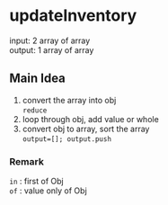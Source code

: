 # updateInventory

input: 2 array of array\
output: 1 array of array

## Main Idea

1. convert the array into obj\
   `reduce`
2. loop through obj, add value or whole
3. convert obj to array, sort the array\
   `output=[]; output.push`

### Remark

`in` : first of Obj\
`of` : value only of Obj

